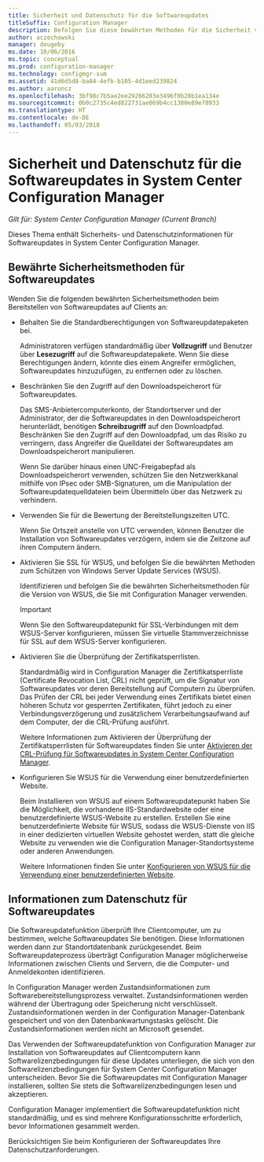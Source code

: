 ```yaml
---
title: Sicherheit und Datenschutz für die Softwareupdates
titleSuffix: Configuration Manager
description: Befolgen Sie diese bewährten Methoden für die Sicherheit von Softwareupdates, und erfahren Sie mehr über die Behandlung von Informationen zum Datenschutz in Configuration Manager.
author: aczechowski
manager: dougeby
ms.date: 10/06/2016
ms.topic: conceptual
ms.prod: configuration-manager
ms.technology: configmgr-sum
ms.assetid: 41d6d5d8-ba84-4efb-b105-4d1eed239824
ms.author: aaroncz
ms.openlocfilehash: 3bf98c7b5ae2ee29266203e3496f0b28b1ea134e
ms.sourcegitcommit: 0b0c2735c4ed822731ae069b4cc1380e89e78933
ms.translationtype: HT
ms.contentlocale: de-DE
ms.lasthandoff: 05/03/2018
---
```

# <a name="security-and-privacy-for-software-updates-in-system-center-configuration-manager"></a>Sicherheit und Datenschutz für die Softwareupdates in System Center Configuration Manager

*Gilt für: System Center Configuration Manager (Current Branch)*

Dieses Thema enthält Sicherheits- und Datenschutzinformationen für Softwareupdates in System Center Configuration Manager.  

##  <a name="BKMK_Security_HardwareInventory"></a> Bewährte Sicherheitsmethoden für Softwareupdates  
 Wenden Sie die folgenden bewährten Sicherheitsmethoden beim Bereitstellen von Softwareupdates auf Clients an:  

-   Behalten Sie die Standardberechtigungen von Softwareupdatepaketen bei.  

     Administratoren verfügen standardmäßig über **Vollzugriff** und Benutzer über **Lesezugriff** auf die Softwareupdatepakete. Wenn Sie diese Berechtigungen ändern, könnte dies einem Angreifer ermöglichen, Softwareupdates hinzuzufügen, zu entfernen oder zu löschen.  

-   Beschränken Sie den Zugriff auf den Downloadspeicherort für Softwareupdates.  

     Das SMS-Anbietercomputerkonto, der Standortserver und der Administrator, der die Softwareupdates in den Downloadspeicherort herunterlädt, benötigen **Schreibzugriff** auf den Downloadpfad. Beschränken Sie den Zugriff auf den Downloadpfad, um das Risiko zu verringern, dass Angreifer die Quelldatei der Softwareupdates am Downloadspeicherort manipulieren.  

     Wenn Sie darüber hinaus einen UNC-Freigabepfad als Downloadspeicherort verwenden, schützen Sie den Netzwerkkanal mithilfe von IPsec oder SMB-Signaturen, um die Manipulation der Softwareupdatequelldateien beim Übermitteln über das Netzwerk zu verhindern.  

-   Verwenden Sie für die Bewertung der Bereitstellungszeiten UTC.  

     Wenn Sie Ortszeit anstelle von UTC verwenden, können Benutzer die Installation von Softwareupdates verzögern, indem sie die Zeitzone auf ihren Computern ändern.  

-   Aktivieren Sie SSL für WSUS, und befolgen Sie die bewährten Methoden zum Schützen von Windows Server Update Services (WSUS).  

     Identifizieren und befolgen Sie die bewährten Sicherheitsmethoden für die Version von WSUS, die Sie mit Configuration Manager verwenden.  

    > [!IMPORTANT]  
    >  Wenn Sie den Softwareupdatepunkt für SSL-Verbindungen mit dem WSUS-Server konfigurieren, müssen Sie virtuelle Stammverzeichnisse für SSL auf dem WSUS-Server konfigurieren.  

-   Aktivieren Sie die Überprüfung der Zertifikatsperrlisten.  

     Standardmäßig wird in Configuration Manager die Zertifikatsperrliste (Certificate Revocation List, CRL) nicht geprüft, um die Signatur von Softwareupdates vor deren Bereitstellung auf Computern zu überprüfen. Das Prüfen der CRL bei jeder Verwendung eines Zertifikats bietet einen höheren Schutz vor gesperrten Zertifikaten, führt jedoch zu einer Verbindungsverzögerung und zusätzlichem Verarbeitungsaufwand auf dem Computer, der die CRL-Prüfung ausführt.  

     Weitere Informationen zum Aktivieren der Überprüfung der Zertifikatsperrlisten für Softwareupdates finden Sie unter [Aktivieren der CRL-Prüfung für Softwareupdates in System Center Configuration Manager](../get-started/manage-settings-for-software-updates.md#crl-checking-for-software-updates).  

-   Konfigurieren Sie WSUS für die Verwendung einer benutzerdefinierten Website.  

     Beim Installieren von WSUS auf einem Softwareupdatepunkt haben Sie die Möglichkeit, die vorhandene IIS-Standardwebsite oder eine benutzerdefinierte WSUS-Website zu erstellen. Erstellen Sie eine benutzerdefinierte Website für WSUS, sodass die WSUS-Dienste von IIS in einer dedizierten virtuellen Website gehostet werden, statt die gleiche Website zu verwenden wie die Configuration Manager-Standortsysteme oder anderen Anwendungen.  

     Weitere Informationen finden Sie unter [Konfigurieren von WSUS für die Verwendung einer benutzerdefinierten Website](plan-for-software-updates.md#BKMK_CustomWebSite).  

##  <a name="BKMK_Privacy_HardwareInventory"></a> Informationen zum Datenschutz für Softwareupdates  
 Die Softwareupdatefunktion überprüft Ihre Clientcomputer, um zu bestimmen, welche Softwareupdates Sie benötigen. Diese Informationen werden dann zur Standortdatenbank zurückgesendet. Beim Softwareupdateprozess überträgt Configuration Manager möglicherweise Informationen zwischen Clients und Servern, die die Computer- und Anmeldekonten identifizieren.  

 In Configuration Manager werden Zustandsinformationen zum Softwarebereitstellungsprozess verwaltet. Zustandsinformationen werden während der Übertragung oder Speicherung nicht verschlüsselt. Zustandsinformationen werden in der Configuration Manager-Datenbank gespeichert und von den Datenbankwartungstasks gelöscht. Die Zustandsinformationen werden nicht an Microsoft gesendet.  

 Das Verwenden der Softwareupdatefunktion von Configuration Manager zur Installation von Softwareupdates auf Clientcomputern kann Softwarelizenzbedingungen für diese Updates unterliegen, die sich von den Softwarelizenzbedingungen für System Center Configuration Manager unterscheiden. Bevor Sie die Softwareupdates mit Configuration Manager installieren, sollten Sie stets die Softwarelizenzbedingungen lesen und akzeptieren.  

 Configuration Manager implementiert die Softwareupdatefunktion nicht standardmäßig, und es sind mehrere Konfigurationsschritte erforderlich, bevor Informationen gesammelt werden.  

 Berücksichtigen Sie beim Konfigurieren der Softwareupdates Ihre Datenschutzanforderungen.  
